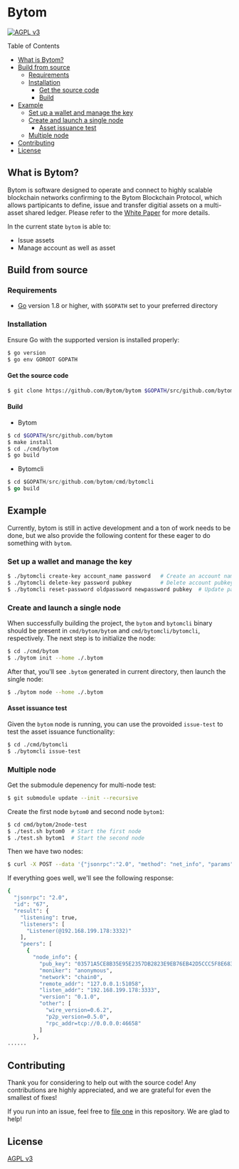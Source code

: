 Bytom
=====

[![AGPL v3](https://img.shields.io/badge/license-AGPL%20v3-brightgreen.svg)](./LICENSE)

Table of Contents
<!-- vim-markdown-toc GFM -->

* [What is Bytom?](#what-is-bytom)
* [Build from source](#build-from-source)
  * [Requirements](#requirements)
  * [Installation](#installation)
    * [Get the source code](#get-the-source-code)
    * [Build](#build)
* [Example](#example)
  * [Set up a wallet and manage the key](#set-up-a-wallet-and-manage-the-key)
  * [Create and launch a single node](#create-and-launch-a-single-node)
    * [Asset issuance test](#asset-issuance-test)
  * [Multiple node](#multiple-node)
* [Contributing](#contributing)
* [License](#license)

<!-- vim-markdown-toc -->

## What is Bytom?

Bytom is software designed to operate and connect to highly scalable blockchain networks confirming to the Bytom Blockchain Protocol, which allows partipicants to define, issue and transfer digitial assets on a multi-asset shared ledger. Please refer to the [White Paper](https://github.com/Bytom/wiki/blob/master/White-Paper/%E6%AF%94%E5%8E%9F%E9%93%BE%E6%8A%80%E6%9C%AF%E7%99%BD%E7%9A%AE%E4%B9%A6-%E8%8B%B1%E6%96%87%E7%89%88.md) for more details.

In the current state `bytom` is able to:

- Issue assets
- Manage account as well as asset

## Build from source

### Requirements

- [Go](https://golang.org/doc/install) version 1.8 or higher, with `$GOPATH` set to your preferred directory

### Installation

Ensure Go with the supported version is installed properly:

```bash
$ go version
$ go env GOROOT GOPATH
```

#### Get the source code

``` bash
$ git clone https://github.com/Bytom/bytom $GOPATH/src/github.com/bytom
```

#### Build

- Bytom

``` bash
$ cd $GOPATH/src/github.com/bytom
$ make install
$ cd ./cmd/bytom
$ go build
```

- Bytomcli

```go
$ cd $GOPATH/src/github.com/bytom/cmd/bytomcli
$ go build
```

## Example

Currently, bytom is still in active development and a ton of work needs to be done, but we also provide the following content for these eager to do something with `bytom`.

### Set up a wallet and manage the key

```bash
$ ./bytomcli create-key account_name password   # Create an account named account_name using password
$ ./bytomcli delete-key password pubkey         # Delete account pubkey
$ ./bytomcli reset-password oldpassword newpassword pubkey  # Update password
```

### Create and launch a single node

When successfully building the project, the `bytom` and `bytomcli` binary should be present in `cmd/bytom/bytom` and `cmd/bytomcli/bytomcli`, respectively. The next step is to initialize the node:

```bash
$ cd ./cmd/bytom
$ ./bytom init --home ./.bytom
```

After that, you'll see `.bytom` generated in current directory, then launch the single node:

``` bash
$ ./bytom node --home ./.bytom
```

#### Asset issuance test

Given the `bytom` node is running, you can use the provoided `issue-test` to test the asset issuance functionality:

```bash
$ cd ./cmd/bytomcli
$ ./bytomcli issue-test
```

### Multiple node

Get the submodule depenency for multi-node test:

```bash
$ git submodule update --init --recursive
```

Create the first node `bytom0` and second node `bytom1`:

```bash
$ cd cmd/bytom/2node-test
$ ./test.sh bytom0  # Start the first node
$ ./test.sh bytom1  # Start the second node
```

Then we have two nodes:

```bash
$ curl -X POST --data '{"jsonrpc":"2.0", "method": "net_info", "params":[], "id":"67"}' http://127.0.0.1:46657
```

If everything goes well, we'll see the following response:

```bash
{
  "jsonrpc": "2.0",
  "id": "67",
  "result": {
    "listening": true,
    "listeners": [
      "Listener(@192.168.199.178:3332)"
    ],
    "peers": [
      {
        "node_info": {
          "pub_key": "03571A5CE8B35E95E2357DB2823E9EB76EB42D5CCC5F8E68315388832878C011",
          "moniker": "anonymous",
          "network": "chain0",
          "remote_addr": "127.0.0.1:51058",
          "listen_addr": "192.168.199.178:3333",
          "version": "0.1.0",
          "other": [
            "wire_version=0.6.2",
            "p2p_version=0.5.0",
            "rpc_addr=tcp://0.0.0.0:46658"
          ]
        },
......
```

## Contributing

Thank you for considering to help out with the source code! Any contributions are highly appreciated, and we are grateful for even the smallest of fixes!

If you run into an issue, feel free to [file one](https://github.com/Bytom/bytom/issues/) in this repository. We are glad to help!

## License

[AGPL v3](./LICENSE)

